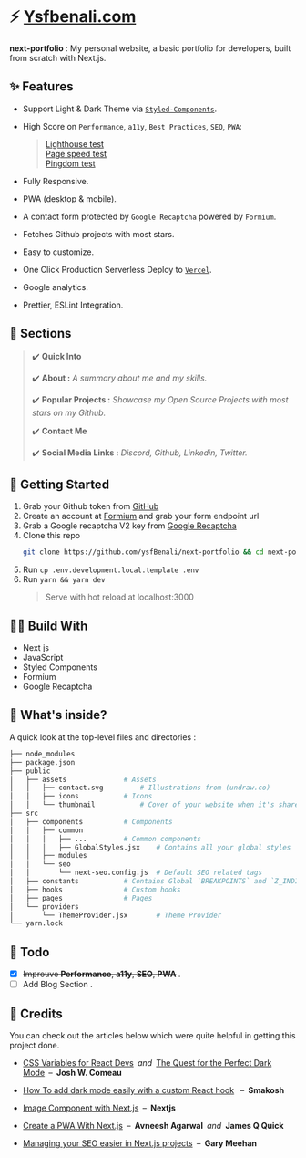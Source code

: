 
# :zap: [Ysfbenali.com](https://ysfbenali.com/)

**next-portfolio** : My personal website, a basic portfolio for developers, built from scratch with Next.js.

## :sparkles: Features

- Support Light & Dark Theme via [`Styled-Components`](https://github.com/styled-components/styled-components).
- High Score on `Performance`, `a11y`, `Best Practices`, `SEO`, `PWA`:
  > [Lighthouse test](https://builder-dot-lighthouse-ci.appspot.com/report.1647794926218.html) <br />
  [Page speed test](https://pagespeed.web.dev/report?url=https%3A%2F%2Fwww.ysfbenali.com%2F) <br />
  [Pingdom test](https://tools.pingdom.com/#5fea0d93f4000000)

- Fully Responsive.
- PWA (desktop & mobile).
- A contact form protected by `Google Recaptcha` powered by `Formium`.
- Fetches Github projects with most stars.
- Easy to customize.
- One Click Production Serverless Deploy to [`Vercel`](https://vercel.com/home).
- Google analytics.
- Prettier, ESLint Integration.



## :pencil: Sections
> :heavy_check_mark: **Quick Into** 
>
> :heavy_check_mark: **About :**  *A summary about me and my skills.*
>
> :heavy_check_mark: **Popular Projects :** *Showcase my Open Source Projects with most stars on my Github.*
>
> :heavy_check_mark: **Contact Me** 
>
> :heavy_check_mark: **Social Media Links :** *Discord, Github, Linkedin, Twitter.*
## :rocket: Getting Started

1. Grab your Github token from [GitHub](https://github.com/settings/tokens/new)
2. Create an account at [Formium](https://formium.io/) and grab your form endpoint url
3. Grab a Google recaptcha V2 key from [Google Recaptcha](https://www.google.com/recaptcha/admin)
4. Clone this repo
	```bash
	git clone https://github.com/ysfBenali/next-portfolio && cd next-portfolio
	```
5. Run `cp .env.development.local.template .env`
6. Run `yarn && yarn dev` 
	> Serve with hot reload at localhost:3000

## :construction_worker_man: Build With

* Next js
* JavaScript
* Styled Components
* Formium
* Google Recaptcha

## :monocle_face: What's inside?
A quick look at the top-level files and directories :
```bash
├── node_modules
├── package.json
├── public
│   ├── assets				# Assets
│   │   ├── contact.svg			# Illustrations from (undraw.co)
│   │   ├── icons			# Icons
│   │   └── thumbnail			# Cover of your website when it's shared to social media
├── src
│   ├── components			# Components
│   │   ├── common				
│   │   │   ├── ...			# Common components
│   │   │   ├── GlobalStyles.jsx	# Contains all your global styles
│   │   ├── modules
│   │   └── seo
│   │       └── next-seo.config.js	# Default SEO related tags
│   ├── constants 			# Contains Global `BREAKPOINTS` and `Z_INDICES` constants
│   ├── hooks				# Custom hooks 
│   ├── pages				# Pages
│   └── providers
│       └── ThemeProvider.jsx   	# Theme Provider
└── yarn.lock
```
## :pushpin: Todo

- [x] ~~Improuve **Performance**, **a11y**, **SEO**, **PWA**~~ .
- [ ] Add Blog Section .

## :pray: Credits

You can check out the articles below which were quite helpful in getting this project done.  	   	

- [CSS Variables for React Devs](https://www.joshwcomeau.com/css/css-variables-for-react-devs/)&ensp;_and_&ensp;[The Quest for the Perfect Dark Mode](https://www.joshwcomeau.com/react/dark-mode/)&ensp;&ndash;&ensp;**Josh W. Comeau** 


- [How To add dark mode easily with a custom React hook](https://smakosh.com/how-to-add-dark-mode-easily-with-a-custom-react-hook) &ensp;&ndash;&ensp;**Smakosh**

- [Image Component with Next.js](https://image-component.nextjs.gallery/)&ensp;&ndash;&ensp;**Nextjs**

- [Create a PWA With Next.js](https://blog.avneesh.tech/how-to-create-a-pwa-with-nextjs)&ensp;&ndash;&ensp;**Avneesh Agarwal**&ensp;_and_&ensp;**James Q Quick**

- [Managing your SEO easier in Next.js projects](https://github.com/garmeeh/next-seo)&ensp;&ndash;&ensp;**Gary Meehan**
